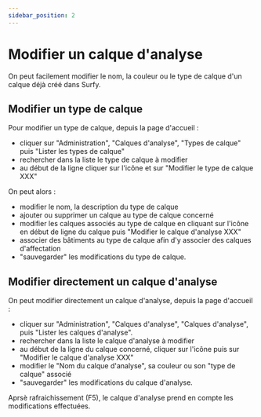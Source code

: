 ```yaml
---
sidebar_position: 2
---
```

# Modifier un calque d'analyse

On peut facilement modifier le nom, la couleur ou le type de calque d'un calque déjà créé dans Surfy.

## Modifier un type de calque

Pour modifier un type de calque, depuis la page d'accueil :

-   cliquer sur "Administration", "Calques d'analyse", "Types de calque" puis "Lister les types de calque"
-   rechercher dans la liste le type de calque à modifier
-   au début de la ligne cliquer sur l'icône et sur "Modifier le type de calque XXX"

On peut alors :

-   modifier le nom, la description du type de calque
-   ajouter ou supprimer un calque au type de calque concerné
-   modifier les calques associés au type de calque en cliquant sur l'icône en début de ligne du calque puis "Modifier le calque d'analyse XXX"
-   associer des bâtiments au type de calque afin d'y associer des calques d'affectation
-   "sauvegarder" les modifications du type de calque.

## Modifier directement un calque d'analyse

On peut modifier directement un calque d'analyse, depuis la page d'accueil :

-   cliquer sur "Administration", "Calques d'analyse", "Calques d'analyse", puis "Lister les calques d'analyse".
-   rechercher dans la liste le calque d'analyse à modifier
-   au début de la ligne du calque concerné, cliquer sur l'icône puis sur "Modifier le calque d'analyse XXX"
-   modifier le "Nom du calque d'analyse", sa couleur ou son "type de calque" associé
-   "sauvegarder" les modifications du calque d'analyse.

Aprsè rafraichissement (F5), le calque d'analyse prend en compte les modifications effectuées.